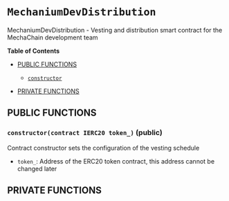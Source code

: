# `MechaniumDevDistribution`
MechaniumDevDistribution - Vesting and distribution smart contract for the MechaChain development team




**Table of Contents**

- [PUBLIC FUNCTIONS](#public-functions)
    - [`constructor`](#MechaniumDevDistribution-constructor-contract-IERC20-)

- [PRIVATE FUNCTIONS](#private-functions)







## PUBLIC FUNCTIONS

### `constructor(contract IERC20 token_)` (public) <span id="MechaniumDevDistribution-constructor-contract-IERC20-"></span>

Contract constructor sets the configuration of the vesting schedule

- `token_`: Address of the ERC20 token contract, this address cannot be changed later

## PRIVATE FUNCTIONS



